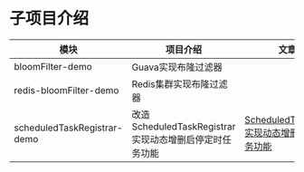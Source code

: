 # 子项目介绍
| 模块        | 项目介绍   |  文章地址  |
| --------   | -----  | ----  |
| bloomFilter-demo     | Guava实现布隆过滤器|        |
| redis-bloomFilter-demo        |    Redis集群实现布隆过滤器    |    |
| scheduledTaskRegistrar-demo        |   改造ScheduledTaskRegistrar实现动态增删启停定时任务功能   |   [ScheduledTaskRegistrar实现动态增删启停定时任务功能](https://www.goitman.cn/2020/11/01/ScheduledTaskRegistrar%E5%AE%9E%E7%8E%B0%E5%8A%A8%E6%80%81%E5%A2%9E%E5%88%A0%E5%90%AF%E5%81%9C%E5%AE%9A%E6%97%B6%E4%BB%BB%E5%8A%A1%E5%8A%9F%E8%83%BD/)|
